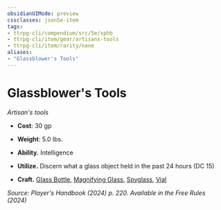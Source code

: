 ```yaml
---
obsidianUIMode: preview
cssclasses: json5e-item
tags:
- ttrpg-cli/compendium/src/5e/xphb
- ttrpg-cli/item/gear/artisans-tools
- ttrpg-cli/item/rarity/none
aliases: 
- "Glassblower's Tools"
---
```

# Glassblower's Tools
*Artisan's tools*  


- **Cost**: 30 gp
- **Weight**: 5.0 lbs.

- **Ability.** Intelligence  
- **Utilize.** Discern what a glass object held in the past 24 hours (DC 15)  
- **Craft.** [Glass Bottle](Misc%20Files/CLI/compendium/items/glass-bottle-xphb.md), [Magnifying Glass](Misc%20Files/CLI/compendium/items/magnifying-glass-xphb.md), [Spyglass](Misc%20Files/CLI/compendium/items/spyglass-xphb.md), [Vial](Misc%20Files/CLI/compendium/items/vial-xphb.md)  

*Source: Player's Handbook (2024) p. 220. Available in the Free Rules (2024)*